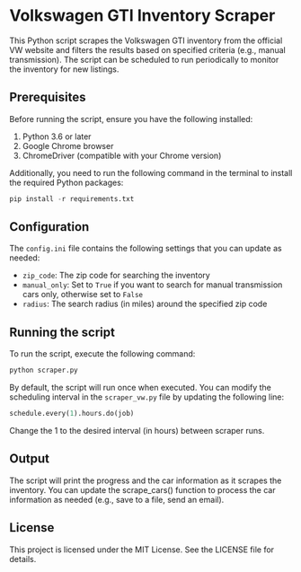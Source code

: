# Volkswagen GTI Inventory Scraper

This Python script scrapes the Volkswagen GTI inventory from the official VW website and filters the results based on specified criteria (e.g., manual transmission). The script can be scheduled to run periodically to monitor the inventory for new listings.

## Prerequisites

Before running the script, ensure you have the following installed:

1. Python 3.6 or later
2. Google Chrome browser
3. ChromeDriver (compatible with your Chrome version)

Additionally, you need to run the following command in the terminal to install the required Python packages:

```python
pip install -r requirements.txt
```

## Configuration

The `config.ini` file contains the following settings that you can update as needed:

- `zip_code`: The zip code for searching the inventory
- `manual_only`: Set to `True` if you want to search for manual transmission cars only, otherwise set to `False`
- `radius`: The search radius (in miles) around the specified zip code

## Running the script

To run the script, execute the following command:

```python
python scraper.py
```

By default, the script will run once when executed. You can modify the scheduling interval in the `scraper_vw.py` file by updating the following line:

```python
schedule.every(1).hours.do(job)
```

Change the 1 to the desired interval (in hours) between scraper runs.

## Output

The script will print the progress and the car information as it scrapes the inventory. You can update the scrape_cars() function to process the car information as needed (e.g., save to a file, send an email).

## License

This project is licensed under the MIT License. See the LICENSE file for details.
